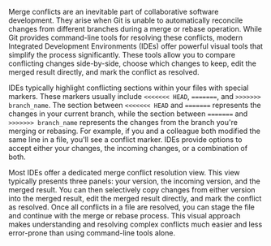 Merge conflicts are an inevitable part of collaborative software development. They arise when Git is unable to automatically reconcile changes from different branches during a merge or rebase operation. While Git provides command-line tools for resolving these conflicts, modern Integrated Development Environments (IDEs) offer powerful visual tools that simplify the process significantly. These tools allow you to compare conflicting changes side-by-side, choose which changes to keep, edit the merged result directly, and mark the conflict as resolved.

IDEs typically highlight conflicting sections within your files with special markers. These markers usually include `<<<<<<< HEAD`, `=======`, and `>>>>>>> branch_name`. The section between `<<<<<<< HEAD` and `=======` represents the changes in your current branch, while the section between `=======` and `>>>>>>> branch_name` represents the changes from the branch you're merging or rebasing. For example, if you and a colleague both modified the same line in a file, you'll see a conflict marker. IDEs provide options to accept either your changes, the incoming changes, or a combination of both.

Most IDEs offer a dedicated merge conflict resolution view. This view typically presents three panels: your version, the incoming version, and the merged result. You can then selectively copy changes from either version into the merged result, edit the merged result directly, and mark the conflict as resolved. Once all conflicts in a file are resolved, you can stage the file and continue with the merge or rebase process. This visual approach makes understanding and resolving complex conflicts much easier and less error-prone than using command-line tools alone.